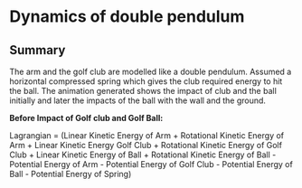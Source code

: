 # Dynamics of double pendulum 

## Summary 

The arm and the golf club are modelled like a double pendulum. Assumed a horizontal compressed spring which gives the club required energy to hit the ball. The animation generated shows the impact of club and the ball initially and later the impacts of the ball with the wall and the ground.

**Before Impact of Golf club and Golf Ball:**

Lagrangian = (Linear Kinetic Energy of Arm + Rotational Kinetic Energy of Arm + Linear Kinetic Energy Golf Club + Rotational Kinetic Energy of Golf Club + Linear Kinetic Energy of Ball + Rotational Kinetic Energy of Ball - Potential Energy of Arm - Potential Energy of Golf Club - Potential Energy of Ball - Potential Energy of Spring)


